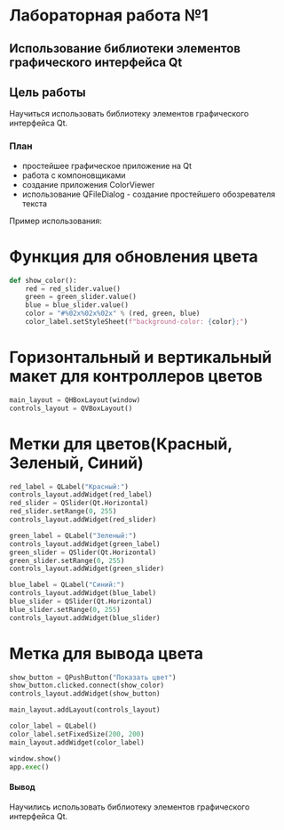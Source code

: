 # Лабораторная работа №1

## Использование библиотеки элементов графического интерфейса Qt

## Цель работы

Научиться использовать библиотеку элементов графического интерфейса Qt.

### План

-   простейшее графическое приложение на Qt
-   работа с компоновщиками
-   создание приложения ColorViewer
-   использование QFileDialog - создание простейшего обозревателя текста

Пример использования:

# Функция для обновления цвета

```Python
def show_color():
    red = red_slider.value()
    green = green_slider.value()
    blue = blue_slider.value()
    color = "#%02x%02x%02x" % (red, green, blue)
    color_label.setStyleSheet(f"background-color: {color};")
```

# Горизонтальный и вертикальный макет для контроллеров цветов

```Python
main_layout = QHBoxLayout(window)
controls_layout = QVBoxLayout()
```

# Метки для цветов(Красный, Зеленый, Синий)

```Python
red_label = QLabel("Красный:")
controls_layout.addWidget(red_label)
red_slider = QSlider(Qt.Horizontal)
red_slider.setRange(0, 255)
controls_layout.addWidget(red_slider)

green_label = QLabel("Зеленый:")
controls_layout.addWidget(green_label)
green_slider = QSlider(Qt.Horizontal)
green_slider.setRange(0, 255)
controls_layout.addWidget(green_slider)

blue_label = QLabel("Синий:")
controls_layout.addWidget(blue_label)
blue_slider = QSlider(Qt.Horizontal)
blue_slider.setRange(0, 255)
controls_layout.addWidget(blue_slider)
```

# Метка для вывода цвета

```Python
show_button = QPushButton("Показать цвет")
show_button.clicked.connect(show_color)
controls_layout.addWidget(show_button)

main_layout.addLayout(controls_layout)

color_label = QLabel()
color_label.setFixedSize(200, 200)
main_layout.addWidget(color_label)

window.show()
app.exec()
```

#### Вывод

Научились использовать библиотеку элементов графического интерфейса Qt.
